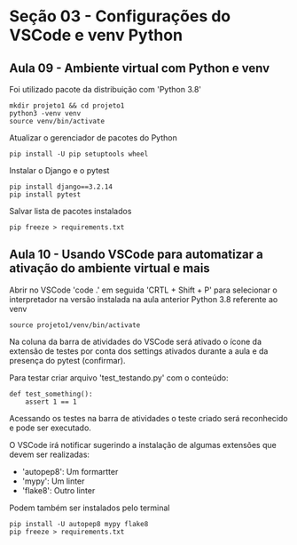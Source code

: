 # Seção 03 - Configurações do VSCode e venv Python

## Aula 09 - Ambiente virtual com Python e venv

Foi utilizado pacote da distribuição com 'Python 3.8'

```
mkdir projeto1 && cd projeto1
python3 -venv venv
source venv/bin/activate
```

Atualizar o gerenciador de pacotes do Python

```
pip install -U pip setuptools wheel
```

Instalar o Django e o pytest

```
pip install django==3.2.14
pip install pytest 
```
Salvar lista de pacotes instalados

```
pip freeze > requirements.txt
```

## Aula 10 - Usando VSCode para automatizar a ativação do ambiente virtual e mais

Abrir no VSCode 'code .' em seguida 'CRTL + Shift + P'  para selecionar o interpretador na versão instalada na aula anterior Python 3.8 referente ao venv

```
source projeto1/venv/bin/activate
```

Na coluna da barra de atividades do VSCode será ativado o ícone da extensão de testes por conta dos settings ativados durante a aula e da presença do pytest (confirmar). 

Para testar criar arquivo 'test_testando.py' com o conteúdo:

```
def test_something():
    assert 1 == 1
```

Acessando os testes na barra de atividades o teste criado será reconhecido e pode ser executado.

O VSCode irá notificar sugerindo a instalação de algumas extensões que devem ser realizadas:
- 'autopep8': Um formartter
- 'mypy': Um linter
- 'flake8': Outro linter

Podem também ser instalados pelo terminal

```
pip install -U autopep8 mypy flake8
pip freeze > requirements.txt
```